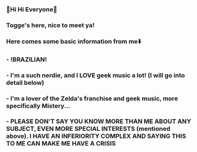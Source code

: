 ### 🌠Hi Hi Everyone🌠
### Togge's here, nice to meet ya!
### Here comes some basic information from me⬇️
### - !BRAZILIAN!
### - I'm a such nerdie, and I LOVE geek music a lot! (I will go into detail below)
### - I'm a lover of the Zelda's franchise and geek music, more specifically Mistery...
### - PLEASE DON'T SAY YOU KNOW MORE THAN ME ABOUT ANY SUBJECT, EVEN MORE SPECIAL INTERESTS (mentioned above). I HAVE AN INFERIORITY COMPLEX AND SAYING THIS TO ME CAN MAKE ME HAVE A CRISIS
